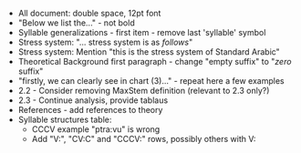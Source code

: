 - All document: double space, 12pt font
- "Below we list the..." - not bold
- Syllable generalizations - first item - remove last 'syllable' symbol
- Stress system: "... stress system is as _follows_"
- Stress system: Mention "this is the stress system of Standard Arabic"
- Theoretical Background first paragraph - change "empty suffix" to "_zero_ suffix"
- "firstly, we can clearly see in chart (3)..." - repeat here a few examples
- 2.2 - Consider removing MaxStem definition (relevant to 2.3 only?)
- 2.3 - Continue analysis, provide tablaus
- References - add references to theory
- Syllable structures table:
  - CCCV example "ptra:vu" is wrong
  - Add "V:", "CV:C" and "CCCV:" rows, possibly others with V:
